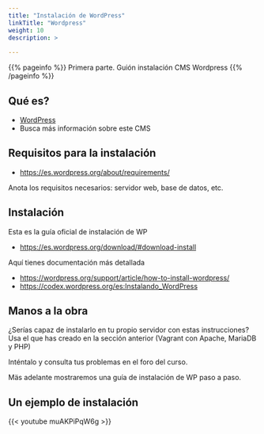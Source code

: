 ```yaml
---
title: "Instalación de WordPress"
linkTitle: "Wordpress"
weight: 10
description: >
  
---
```


{{% pageinfo %}}
Primera parte. Guión instalación CMS Wordpress
{{% /pageinfo %}}

## Qué es?
* [WordPress](https://es.wordpress.org/)
* Busca más información sobre este CMS

## Requisitos para la instalación
* https://es.wordpress.org/about/requirements/

Anota los requisitos necesarios: servidor web, base de datos, etc.


## Instalación 
Esta es la guía oficial de instalación de WP
* https://es.wordpress.org/download/#download-install

Aquí tienes documentación más detallada
* https://wordpress.org/support/article/how-to-install-wordpress/
* https://codex.wordpress.org/es:Instalando_WordPress

## Manos a la obra
¿Serías capaz de instalarlo en tu propio servidor con estas instrucciones? Usa el que has creado en la sección anterior (Vagrant con Apache, MariaDB y PHP)

Inténtalo y consulta tus problemas en el foro del curso. 

Mäs adelante mostraremos una guía de instalación de WP paso a paso.

## Un ejemplo de instalación 
{{< youtube muAKPiPqW6g >}}
